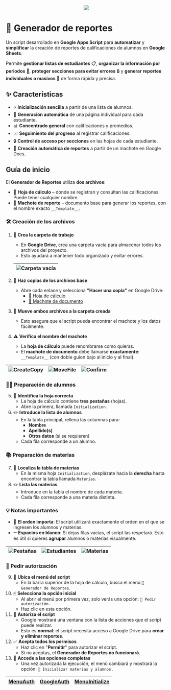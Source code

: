 <p align="center" width="100%">
    <img src=images/Logo.png>
</p>

# 📃 Generador de reportes

Un script desarrollado en **Google Apps Script** para **automatizar** y **simplificar** la creación de reportes de calificaciones de alumnos en **Google Sheets**.

Permite **gestionar listas de estudiantes** 📋, **organizar la información por periodos** 📅, **proteger secciones para evitar errores** 🔒 y **generar reportes individuales o masivos** 📄 de forma rápida y precisa.

## ✨ Características

- ⚡ **Inicialización sencilla** a partir de una lista de alumnos.
- 📄 **Generación automática** de una página individual para cada estudiante.
- 📊 **Concentrado general** con calificaciones y promedios.
- 📈 **Seguimiento del progreso** al registrar calificaciones.
- 🔒 **Control de acceso por secciones** en las hojas de cada estudiante.
- 📝 **Creación automática de reportes** a partir de un machote en Google Docs.

## Guía de inicio

El **Generador de Reportes** utiliza **dos archivos**:
- 📄 **Hoja de cálculo** – donde se registran y consultan las calificaciones. Puede tener cualquier nombre.
- 📝 **Machote de reporte** – documento base para generar los reportes, con el nombre exacto `__Template__`.

### 🛠 Creación de los archivos

1. 📁 **Crea la carpeta de trabajo**
    - En **Google Drive**, crea una carpeta vacía para almacenar todos los archivos del proyecto.
    - Esto ayudará a mantener todo organizado y evitar errores.

    |![Carpeta vacía](images/CarpetaVacia.png)|
    |:---:|

2. 📑 **Haz copias de los archivos base**
    - Abre cada enlace y selecciona **"Hacer una copia"** en Google Drive:
        - [📄 Hoja de cálculo](https://docs.google.com/spreadsheets/d/1WbxAkBY3VWJAXX0XvkNK8EL00SJkToOg0IrvBvZsUM8/copy)
        - [📝 Machote de documento](https://docs.google.com/document/d/1NwaMDAemmDlTmx3bFkm11032FXVUIrooJdXxkrgC2G4/copy)
3. 📂 **Mueve ambos archivos a la carpeta creada**
    - Esto asegura que el script pueda encontrar el machote y los datos fácilmente.
4. ⚠️ **Verifica el nombre del machote**
    - La **hoja de cálculo** puede renombrarse como quieras.
    - El **machote de documento** debe llamarse **exactamente**: `__Template__` (con doble guion bajo al inicio y al final).

|![CreateCopy](images/CopyFile.png)|![MoveFile](images/MoveFile.png)|![Confirm](images/MoveFileConfirm.png)|
|:---:|:---:|:---:|

### 👩‍🏫 Preparación de alumnos

5. 📄 **Identifica la hoja correcta**
    - La hoja de cálculo contiene **tres pestañas** (hojas).
    - Abre la primera, llamada `Initialization`.
6. ✏️ **Introduce la lista de alumnos**
    - En la tabla principal, rellena las columnas para:
        - **Nombre**
        - **Apellido(s)**
        - **Otros datos** (si se requieren)
    - Cada fila corresponde a un alumno.

### 📚 Preparación de materias

7. 📍 **Localiza la tabla de materias**
    - En la misma hoja `Initialization`, desplázate hacia la **derecha** hasta encontrar la tabla llamada `Materias`.
8. ✏️ **Lista las materias**
    - Introduce en la tabla el nombre de cada materia.
    - Cada fila corresponde a una materia distinta.

### 💡 Notas importantes
- 📌 **El orden importa**: El script utilizará exactamente el orden en el que se ingresen los alumnos y materias.
- ➖ **Espacios en blanco**: Si dejas filas vacías, el script las respetará. Esto es útil si quieres **agrupar** alumnos o materias visualmente.

|![Pestañas](images/Pestañas.png)|![Estudiantes](images/TablaEstudiantes.png)|![Materias](images/TablaMaterias.png)|
|:---:|:---:|:---:|


### 🔑 Pedir autorización

9. 📂 **Ubica el menú del script**
    - En la barra superior de la hoja de cálculo, busca el menú `📃 Generador de Reportes`.
10. 🖱 **Selecciona la opción inicial**
    - Al abrir el menú por primera vez, solo verás una opción:
        `🪪 Pedir autorización.`
    - Haz clic en esta opción.
11. 🔐 **Autoriza el script**
    - Google mostrará una ventana con la lista de acciones que el script puede realizar.
    - Esto es **normal**: el script necesita acceso a Google Drive para **crear y eliminar reportes**.
12. ✅ **Acepta todos los permisos**
    - Haz clic en "**Permitir**" para autorizar el script.
    - Si no aceptas, el **Generador de Reportes no funcionará**.
13. 🚀 **Accede a las opciones completas**
    - Una vez autorizada la ejecución, el menú cambiará y mostrará la opción:
        `🏁 Inicializar materias y alumnos.`

|[MenuAuth]()|[GoogleAuth]()|[MenuInitialize]()|
|:---:|:---:|:---:|